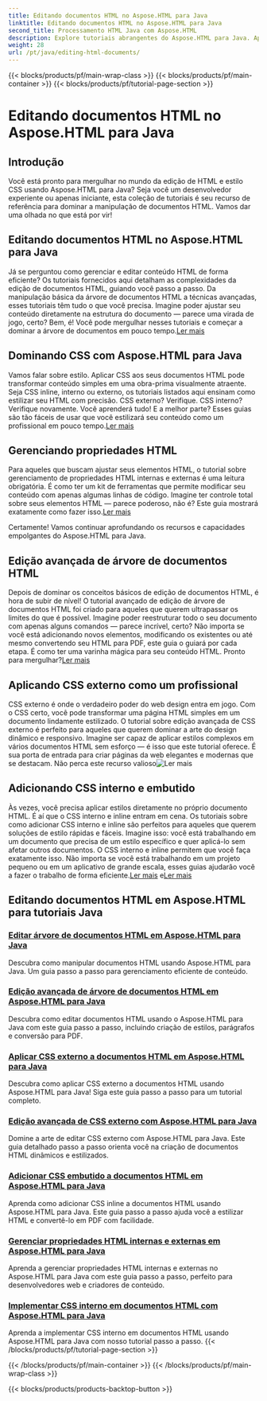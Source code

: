 ```yaml
---
title: Editando documentos HTML no Aspose.HTML para Java
linktitle: Editando documentos HTML no Aspose.HTML para Java
second_title: Processamento HTML Java com Aspose.HTML
description: Explore tutoriais abrangentes do Aspose.HTML para Java. Aprenda edição de documentos HTML, implementação de CSS e gerenciamento de conteúdo com guias passo a passo.
weight: 28
url: /pt/java/editing-html-documents/
---
```


{{< blocks/products/pf/main-wrap-class >}}
{{< blocks/products/pf/main-container >}}
{{< blocks/products/pf/tutorial-page-section >}}

# Editando documentos HTML no Aspose.HTML para Java

## Introdução

Você está pronto para mergulhar no mundo da edição de HTML e estilo CSS usando Aspose.HTML para Java? Seja você um desenvolvedor experiente ou apenas iniciante, esta coleção de tutoriais é seu recurso de referência para dominar a manipulação de documentos HTML. Vamos dar uma olhada no que está por vir!

## Editando documentos HTML no Aspose.HTML para Java

Já se perguntou como gerenciar e editar conteúdo HTML de forma eficiente? Os tutoriais fornecidos aqui detalham as complexidades da edição de documentos HTML, guiando você passo a passo. Da manipulação básica da árvore de documentos HTML a técnicas avançadas, esses tutoriais têm tudo o que você precisa. Imagine poder ajustar seu conteúdo diretamente na estrutura do documento — parece uma virada de jogo, certo? Bem, é! Você pode mergulhar nesses tutoriais e começar a dominar a árvore de documentos em pouco tempo.[Ler mais](./edit-html-document-tree/)

## Dominando CSS com Aspose.HTML para Java

 Vamos falar sobre estilo. Aplicar CSS aos seus documentos HTML pode transformar conteúdo simples em uma obra-prima visualmente atraente. Seja CSS inline, interno ou externo, os tutoriais listados aqui ensinam como estilizar seu HTML com precisão. CSS externo? Verifique. CSS interno? Verifique novamente. Você aprenderá tudo! E a melhor parte? Esses guias são tão fáceis de usar que você estilizará seu conteúdo como um profissional em pouco tempo.[Ler mais](./apply-external-css-html-documents/)

## Gerenciando propriedades HTML

Para aqueles que buscam ajustar seus elementos HTML, o tutorial sobre gerenciamento de propriedades HTML internas e externas é uma leitura obrigatória. É como ter um kit de ferramentas que permite modificar seu conteúdo com apenas algumas linhas de código. Imagine ter controle total sobre seus elementos HTML — parece poderoso, não é? Este guia mostrará exatamente como fazer isso.[Ler mais](./manage-inner-outer-html-properties/)

Certamente! Vamos continuar aprofundando os recursos e capacidades empolgantes do Aspose.HTML para Java.

## Edição avançada de árvore de documentos HTML

Depois de dominar os conceitos básicos de edição de documentos HTML, é hora de subir de nível! O tutorial avançado de edição de árvore de documentos HTML foi criado para aqueles que querem ultrapassar os limites do que é possível. Imagine poder reestruturar todo o seu documento com apenas alguns comandos — parece incrível, certo? Não importa se você está adicionando novos elementos, modificando os existentes ou até mesmo convertendo seu HTML para PDF, este guia o guiará por cada etapa. É como ter uma varinha mágica para seu conteúdo HTML. Pronto para mergulhar?[Ler mais](./advanced-html-document-tree-editing/)

## Aplicando CSS externo como um profissional

 CSS externo é onde o verdadeiro poder do web design entra em jogo. Com o CSS certo, você pode transformar uma página HTML simples em um documento lindamente estilizado. O tutorial sobre edição avançada de CSS externo é perfeito para aqueles que querem dominar a arte do design dinâmico e responsivo. Imagine ser capaz de aplicar estilos complexos em vários documentos HTML sem esforço — é isso que este tutorial oferece. É sua porta de entrada para criar páginas da web elegantes e modernas que se destacam. Não perca este recurso valioso![Ler mais](./advanced-external-css-editing/)

## Adicionando CSS interno e embutido

Às vezes, você precisa aplicar estilos diretamente no próprio documento HTML. É aí que o CSS interno e inline entram em cena. Os tutoriais sobre como adicionar CSS interno e inline são perfeitos para aqueles que querem soluções de estilo rápidas e fáceis. Imagine isso: você está trabalhando em um documento que precisa de um estilo específico e quer aplicá-lo sem afetar outros documentos. O CSS interno e inline permitem que você faça exatamente isso. Não importa se você está trabalhando em um projeto pequeno ou em um aplicativo de grande escala, esses guias ajudarão você a fazer o trabalho de forma eficiente.[Ler mais](./add-inline-css-html-documents/) e[Ler mais](./implement-internal-css-html-documents/)

## Editando documentos HTML em Aspose.HTML para tutoriais Java
### [Editar árvore de documentos HTML em Aspose.HTML para Java](./edit-html-document-tree/)
Descubra como manipular documentos HTML usando Aspose.HTML para Java. Um guia passo a passo para gerenciamento eficiente de conteúdo.
### [Edição avançada de árvore de documentos HTML em Aspose.HTML para Java](./advanced-html-document-tree-editing/)
Descubra como editar documentos HTML usando o Aspose.HTML para Java com este guia passo a passo, incluindo criação de estilos, parágrafos e conversão para PDF.
### [Aplicar CSS externo a documentos HTML em Aspose.HTML para Java](./apply-external-css-html-documents/)
Descubra como aplicar CSS externo a documentos HTML usando Aspose.HTML para Java! Siga este guia passo a passo para um tutorial completo.
### [Edição avançada de CSS externo com Aspose.HTML para Java](./advanced-external-css-editing/)
Domine a arte de editar CSS externo com Aspose.HTML para Java. Este guia detalhado passo a passo orienta você na criação de documentos HTML dinâmicos e estilizados.
### [Adicionar CSS embutido a documentos HTML em Aspose.HTML para Java](./add-inline-css-html-documents/)
Aprenda como adicionar CSS inline a documentos HTML usando Aspose.HTML para Java. Este guia passo a passo ajuda você a estilizar HTML e convertê-lo em PDF com facilidade.
### [Gerenciar propriedades HTML internas e externas em Aspose.HTML para Java](./manage-inner-outer-html-properties/)
Aprenda a gerenciar propriedades HTML internas e externas no Aspose.HTML para Java com este guia passo a passo, perfeito para desenvolvedores web e criadores de conteúdo.
### [Implementar CSS interno em documentos HTML com Aspose.HTML para Java](./implement-internal-css-html-documents/)
Aprenda a implementar CSS interno em documentos HTML usando Aspose.HTML para Java com nosso tutorial passo a passo.
{{< /blocks/products/pf/tutorial-page-section >}}

{{< /blocks/products/pf/main-container >}}
{{< /blocks/products/pf/main-wrap-class >}}

{{< blocks/products/products-backtop-button >}}
